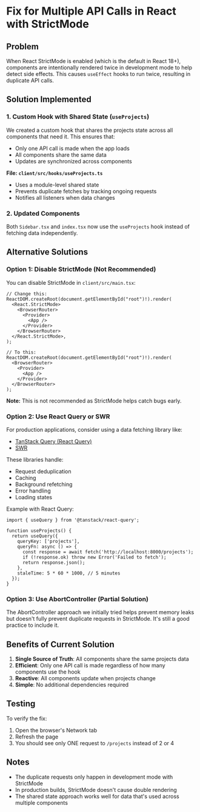 # Fix for Multiple API Calls in React with StrictMode

## Problem
When React StrictMode is enabled (which is the default in React 18+), components are intentionally rendered twice in development mode to help detect side effects. This causes `useEffect` hooks to run twice, resulting in duplicate API calls.

## Solution Implemented

### 1. Custom Hook with Shared State (`useProjects`)
We created a custom hook that shares the projects state across all components that need it. This ensures that:
- Only one API call is made when the app loads
- All components share the same data
- Updates are synchronized across components

**File: `client/src/hooks/useProjects.ts`**
- Uses a module-level shared state
- Prevents duplicate fetches by tracking ongoing requests
- Notifies all listeners when data changes

### 2. Updated Components
Both `Sidebar.tsx` and `index.tsx` now use the `useProjects` hook instead of fetching data independently.

## Alternative Solutions

### Option 1: Disable StrictMode (Not Recommended)
You can disable StrictMode in `client/src/main.tsx`:

```tsx
// Change this:
ReactDOM.createRoot(document.getElementById("root")!).render(
  <React.StrictMode>
    <BrowserRouter>
      <Provider>
        <App />
      </Provider>
    </BrowserRouter>
  </React.StrictMode>,
);

// To this:
ReactDOM.createRoot(document.getElementById("root")!).render(
  <BrowserRouter>
    <Provider>
      <App />
    </Provider>
  </BrowserRouter>
);
```

**Note:** This is not recommended as StrictMode helps catch bugs early.

### Option 2: Use React Query or SWR
For production applications, consider using a data fetching library like:
- [TanStack Query (React Query)](https://tanstack.com/query/latest)
- [SWR](https://swr.vercel.app/)

These libraries handle:
- Request deduplication
- Caching
- Background refetching
- Error handling
- Loading states

Example with React Query:
```tsx
import { useQuery } from '@tanstack/react-query';

function useProjects() {
  return useQuery({
    queryKey: ['projects'],
    queryFn: async () => {
      const response = await fetch('http://localhost:8000/projects');
      if (!response.ok) throw new Error('Failed to fetch');
      return response.json();
    },
    staleTime: 5 * 60 * 1000, // 5 minutes
  });
}
```

### Option 3: Use AbortController (Partial Solution)
The AbortController approach we initially tried helps prevent memory leaks but doesn't fully prevent duplicate requests in StrictMode. It's still a good practice to include it.

## Benefits of Current Solution

1. **Single Source of Truth**: All components share the same projects data
2. **Efficient**: Only one API call is made regardless of how many components use the hook
3. **Reactive**: All components update when projects change
4. **Simple**: No additional dependencies required

## Testing

To verify the fix:
1. Open the browser's Network tab
2. Refresh the page
3. You should see only ONE request to `/projects` instead of 2 or 4

## Notes

- The duplicate requests only happen in development mode with StrictMode
- In production builds, StrictMode doesn't cause double rendering
- The shared state approach works well for data that's used across multiple components